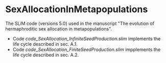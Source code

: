 # SexAllocationInMetapopulations
The SLiM code (versions 5.0) used in the manuscript "The evolution of hermaphroditic sex allocation in metapopulations". 

* Code _code_SexAllocation_InfiniteSeedProduction.slim_ implements the life cycle described in sec. A.1.
* Code _code_SexAllocation_FiniteSeedProduction.slim_ impplements the life cycle described in sec. A.2.
